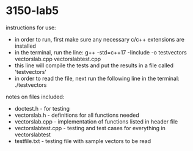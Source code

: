 # 3150-lab5

instructions for use:
- in order to run, first make sure any necessary c/c++ extensions are installed
- in the terminal, run the line: 
    g++ -std=c++17 -Iinclude -o testvectors vectorslab.cpp vectorslabtest.cpp
- this line will compile the tests and put the results in a file called 'testvectors'
- in order to read the file, next run the following line in the terminal: ./testvectors


notes on files included:
- doctest.h - for testing
- vectorslab.h - definitions for all functions needed
- vectorslab.cpp - implementation of functions listed in header file
- vectorslabtest.cpp - testing and test cases for everything in vectorslabtest
- testfile.txt - testing file with sample vectors to be read